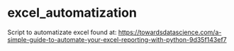 # excel_automatization
Script to automatizate excel found at: https://towardsdatascience.com/a-simple-guide-to-automate-your-excel-reporting-with-python-9d35f143ef7
